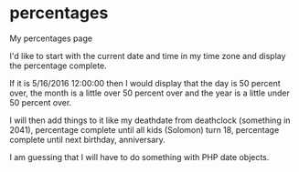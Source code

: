 # percentages
My percentages page

I'd like to start with the current date and time in my time zone and display the percentage complete.

If it is 5/16/2016 12:00:00 then I would display that the day is 50 percent over, the month is a little over 50 percent over and the year is a little under 50 percent over.

I will then add things to it like my deathdate from deathclock (something in 2041), percentage complete until all kids (Solomon) turn 18, percentage complete until next birthday, anniversary.

I am guessing that I will have to do something with PHP date objects.
